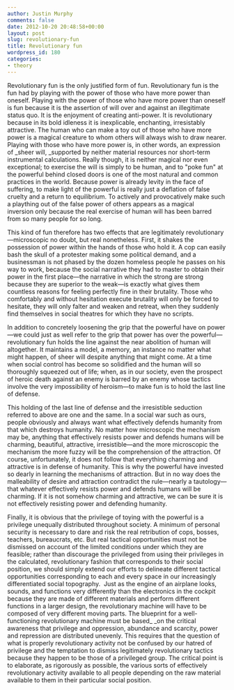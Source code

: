 ```yaml
---
author: Justin Murphy
comments: false
date: 2012-10-20 20:48:58+00:00
layout: post
slug: revolutionary-fun
title: Revolutionary fun
wordpress_id: 180
categories:
- theory
---
```


Revolutionary fun is the only justified form of fun. Revolutionary fun is the fun had by playing with the power of those who have more power than oneself. Playing with the power of those who have more power than oneself is fun because it is the assertion of will over and against an illegitimate status quo. It is the enjoyment of creating anti-power. It is revolutionary because in its bold idleness it is inexplicable, enchanting, irresistably attractive. The human who can make a toy out of those who have more power is a magical creature to whom others will always wish to draw nearer. Playing with those who have more power is, in other words, an expression of _sheer will, _supported by neither material resources nor short-term instrumental calculations. Really though, it is neither magical nor even exceptional; to exercise the will is simply to be human, and to "poke fun" at the powerful behind closed doors is one of the most natural and common practices in the world. Because power is already levity in the face of suffering, to make light of the powerful is really just a deflation of false cruelty and a return to equilibrium. To actively and provocatively make such a plaything out of the false power of others appears as a magical inversion only because the real exercise of human will has been barred from so many people for so long.

This kind of fun therefore has two effects that are legitimately revolutionary—microscopic no doubt, but real nonetheless. First, it shakes the possession of power within the hands of those who hold it. A cop can easily bash the skull of a protester making some political demand, and a businessman is not phased by the dozen homeless people he passes on his way to work, because the social narrative they had to master to obtain their power in the first place—the narrative in which the strong are strong because they are superior to the weak—is exactly what gives them countless reasons for feeling perfectly fine in their brutality. Those who comfortably and without hesitation execute brutality will only be forced to hesitate, they will only falter and weaken and retreat, when they suddenly find themselves in social theatres for which they have no scripts.

In addition to concretely loosening the grip that the powerful have on power—we could just as well refer to the grip that power has over the powerful—revolutionary fun holds the line against the near abolition of human will altogether. It maintains a model, a memory, an instance no matter what might happen, of sheer will despite anything that might come. At a time when social control has become so solidified and the human will so thoroughly squeezed out of life; when, as in our society, even the prospect of heroic death against an enemy is barred by an enemy whose tactics involve the very impossibility of heroism—to make fun is to hold the last line of defense.

This holding of the last line of defense and the irresistible seduction referred to above are one and the same. In a social war such as ours, people obviously and always want what effectively defends humanity from that which destroys humanity. No matter how microscopic the mechanism may be, anything that effectively resists power and defends humans will be charming, beautiful, attractive, irresistible—and the more microscopic the mechanism the more fuzzy will be the comprehension of the attraction. Of course, unfortunately, it does not follow that everything charming and attractive is in defense of humanity. This is why the powerful have invested so dearly in learning the mechanisms of attraction. But in no way does the malleability of desire and attraction contradict the rule—nearly a tautology—that whatever effectively resists power and defends humans will be charming. If it is not somehow charming and attractive, we can be sure it is not effectively resisting power and defending humanity.

Finally, it is obvious that the privilege of toying with the powerful is a privilege unequally distributed throughout society. A minimum of personal security is necessary to dare and risk the real retribution of cops, bosses, teachers, bureaucrats, etc. But real tactical opportunities must not be dismissed on account of the limited conditions under which they are feasible; rather than discourage the privileged from using their privileges in the calculated, revolutionary fashion that corresponds to their social position, we should simply extend our efforts to delineate different tactical opportunities corresponding to each and every space in our increasingly differentiated social topography.  Just as the engine of an airplane looks, sounds, and functions very differently than the electronics in the cockpit because they are made of different materials and perform different functions in a larger design, the revolutionary machine will have to be composed of very different moving parts. The blueprint for a well-functioning revolutionary machine must be based_ _on the critical awareness that privilege and oppression, abundance and scarcity, power and repression are distributed unevenly. This requires that the question of what is properly revolutionary activity not be confused by our hatred of privilege and the temptation to dismiss legitimately revolutionary tactics because they happen to be those of a privileged group. The critical point is to elaborate, as rigorously as possible, the various sorts of effectively revolutionary activity available to all people depending on the raw material available to them in their particular social position.